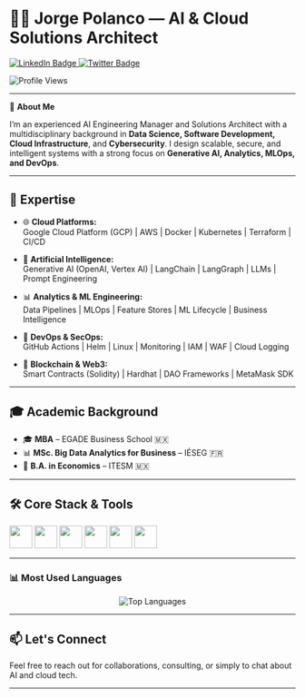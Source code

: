 # 👨‍💻 Jorge Polanco — AI & Cloud Solutions Architect

<div id="badges" align="left">
  <a href="https://www.linkedin.com/in/jorge-polanco-roque-78ba7b93">
    <img src="https://img.shields.io/badge/LinkedIn-blue?style=for-the-badge&logo=linkedin&logoColor=white" alt="LinkedIn Badge"/>
  </a>
  <a href="https://twitter.com/jorgepolanco_ro">
    <img src="https://img.shields.io/badge/Twitter-1DA1F2?style=for-the-badge&logo=twitter&logoColor=white" alt="Twitter Badge"/>
  </a>
</div>

![Profile Views](https://komarev.com/ghpvc/?username=jorgepolanco-roque&style=flat-square&color=blue)

---

🔹 **About Me**

I’m an experienced AI Engineering Manager and Solutions Architect with a multidisciplinary background in **Data Science, Software Development, Cloud Infrastructure**, and **Cybersecurity**. I design scalable, secure, and intelligent systems with a strong focus on **Generative AI, Analytics, MLOps, and DevOps**.

---

## 🧠 Expertise

- 🌐 **Cloud Platforms:**  
  Google Cloud Platform (GCP) | AWS | Docker | Kubernetes | Terraform | CI/CD

- 🤖 **Artificial Intelligence:**  
  Generative AI (OpenAI, Vertex AI) | LangChain | LangGraph | LLMs | Prompt Engineering

- 📊 **Analytics & ML Engineering:**  
  Data Pipelines | MLOps | Feature Stores | ML Lifecycle | Business Intelligence

- 🧪 **DevOps & SecOps:**  
  GitHub Actions | Helm | Linux | Monitoring | IAM | WAF | Cloud Logging

- 🔐 **Blockchain & Web3:**  
  Smart Contracts (Solidity) | Hardhat | DAO Frameworks | MetaMask SDK

---

## 🎓 Academic Background

- 🎓 **MBA** – EGADE Business School 🇲🇽  
- 📊 **MSc. Big Data Analytics for Business** – IÉSEG 🇫🇷  
- 💼 **B.A. in Economics** – ITESM 🇲🇽  

---

## 🛠️ Core Stack & Tools

<p align="left">
  <code><img height="40" src="https://www.vectorlogo.zone/logos/python/python-horizontal.svg"></code>
  <code><img height="40" src="https://www.vectorlogo.zone/logos/amazon_aws/amazon_aws-ar21.svg"></code>
  <code><img height="40" src="https://www.vectorlogo.zone/logos/google_cloud/google_cloud-ar21.svg"></code>
  <code><img height="40" src="https://www.vectorlogo.zone/logos/docker/docker-official.svg"></code>
  <code><img height="40" src="https://www.vectorlogo.zone/logos/kubernetes/kubernetes-icon.svg"></code>
  <code><img height="40" src="https://www.vectorlogo.zone/logos/reactjs/reactjs-icon.svg"></code>
</p>

---

### 📊 Most Used Languages

<p align="center">
  <img src="https://github-readme-stats.vercel.app/api/top-langs/?username=jorge-polanco-roque&layout=compact&langs_count=10&theme=github_dark&hide_border=true" alt="Top Languages" />
</p>

---

## 📫 Let's Connect

Feel free to reach out for collaborations, consulting, or simply to chat about AI and cloud tech.

---

<!-- Dynamic widgets powered by GitHub and Vercel -->
